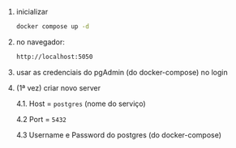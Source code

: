 1. inicializar

    ```sh
    docker compose up -d
    ```

2. no navegador:

    ```sh
    http://localhost:5050
    ```

3. usar as credenciais do pgAdmin (do docker-compose) no login

4. (1ª vez) criar novo server

    4.1. Host = `postgres` (nome do serviço)

    4.2 Port = `5432`
    
    4.3 Username e Password do postgres (do docker-compose)